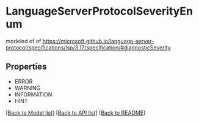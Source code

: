 # LanguageServerProtocolSeverityEnum

modeled of of https://microsoft.github.io/language-server-protocol/specifications/lsp/3.17/specification/#diagnosticSeverity

## Properties
- ERROR
- WARNING
- INFORMATION
- HINT

[[Back to Model list]](../README.md#documentation-for-models) [[Back to API list]](../README.md#documentation-for-api-endpoints) [[Back to README]](../README.md)


